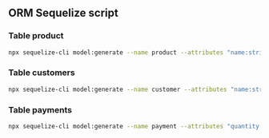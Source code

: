 ## ORM Sequelize script

### Table product
```bash
npx sequelize-cli model:generate --name product --attributes "name:string, type:string, brand:string, price:integer, stock:integer, image:string"
```

### Table customers
```bash
npx sequelize-cli model:generate --name customer --attributes "name:string, address:string, phone:integer"
```

### Table payments
```bash
npx sequelize-cli model:generate --name payment --attributes "quantity:integer, total:integer, paymentMethod:integer, idCustomer:integer, idProduct:integer"
```